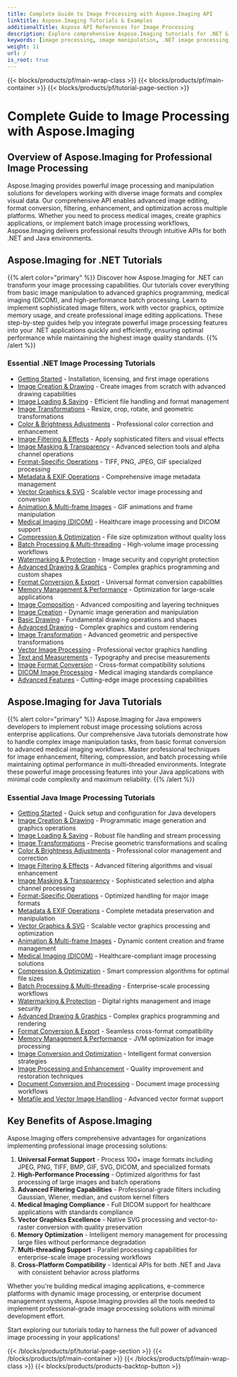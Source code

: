 ```yaml
---
title: Complete Guide to Image Processing with Aspose.Imaging API
linktitle: Aspose.Imaging Tutorials & Examples
additionalTitle: Aspose API References for Image Processing
description: Explore comprehensive Aspose.Imaging tutorials for .NET & Java. Learn professional image manipulation, format conversion, advanced filtering, and optimization techniques with step-by-step guides.
keywords: [image processing, image manipulation, .NET image processing, Java image processing, image format conversion, DICOM processing, vector graphics, image filtering, compression optimization, batch processing, watermarking]
weight: 11
url: /
is_root: true
---
```


{{< blocks/products/pf/main-wrap-class >}}
{{< blocks/products/pf/main-container >}}
{{< blocks/products/pf/tutorial-page-section >}}

# Complete Guide to Image Processing with Aspose.Imaging

## Overview of Aspose.Imaging for Professional Image Processing

Aspose.Imaging provides powerful image processing and manipulation solutions for developers working with diverse image formats and complex visual data. Our comprehensive API enables advanced image editing, format conversion, filtering, enhancement, and optimization across multiple platforms. Whether you need to process medical images, create graphics applications, or implement batch image processing workflows, Aspose.Imaging delivers professional results through intuitive APIs for both .NET and Java environments.

## Aspose.Imaging for .NET Tutorials
{{% alert color="primary" %}}
Discover how Aspose.Imaging for .NET can transform your image processing capabilities. Our tutorials cover everything from basic image manipulation to advanced graphics programming, medical imaging (DICOM), and high-performance batch processing. Learn to implement sophisticated image filters, work with vector graphics, optimize memory usage, and create professional image editing applications. These step-by-step guides help you integrate powerful image processing features into your .NET applications quickly and efficiently, ensuring optimal performance while maintaining the highest image quality standards.
{{% /alert %}}

### Essential .NET Image Processing Tutorials

- [Getting Started](./net/getting-started/) - Installation, licensing, and first image operations
- [Image Creation & Drawing](./net/image-creation-drawing/) - Create images from scratch with advanced drawing capabilities
- [Image Loading & Saving](./net/image-loading-saving/) - Efficient file handling and format management
- [Image Transformations](./net/image-transformations/) - Resize, crop, rotate, and geometric transformations
- [Color & Brightness Adjustments](./net/color-brightness-adjustments/) - Professional color correction and enhancement
- [Image Filtering & Effects](./net/image-filtering-effects/) - Apply sophisticated filters and visual effects
- [Image Masking & Transparency](./net/image-masking-transparency/) - Advanced selection tools and alpha channel operations
- [Format-Specific Operations](./net/format-specific-operations/) - TIFF, PNG, JPEG, GIF specialized processing
- [Metadata & EXIF Operations](./net/metadata-exif-operations/) - Comprehensive image metadata management
- [Vector Graphics & SVG](./net/vector-graphics-svg/) - Scalable vector image processing and conversion
- [Animation & Multi-frame Images](./net/animation-multi-frame-images/) - GIF animations and frame manipulation
- [Medical Imaging (DICOM)](./net/medical-imaging-dicom/) - Healthcare image processing and DICOM support
- [Compression & Optimization](./net/compression-optimization/) - File size optimization without quality loss
- [Batch Processing & Multi-threading](./net/batch-processing-multi-threading/) - High-volume image processing workflows
- [Watermarking & Protection](./net/watermarking-protection/) - Image security and copyright protection
- [Advanced Drawing & Graphics](./net/advanced-drawing-graphics/) - Complex graphics programming and custom shapes
- [Format Conversion & Export](./net/format-conversion-export/) - Universal format conversion capabilities
- [Memory Management & Performance](./net/memory-management-performance/) - Optimization for large-scale applications
- [Image Composition](./net/image-composition/) - Advanced compositing and layering techniques
- [Image Creation](./net/image-creation/) - Dynamic image generation and manipulation
- [Basic Drawing](./net/basic-drawing/) - Fundamental drawing operations and shapes
- [Advanced Drawing](./net/advanced-drawing/) - Complex graphics and custom rendering
- [Image Transformation](./net/image-transformation/) - Advanced geometric and perspective transformations
- [Vector Image Processing](./net/vector-image-processing/) - Professional vector graphics handling
- [Text and Measurements](./net/text-and-measurements/) - Typography and precise measurements
- [Image Format Conversion](./net/image-format-conversion/) - Cross-format compatibility solutions
- [DICOM Image Processing](./net/dicom-image-processing/) - Medical imaging standards compliance
- [Advanced Features](./net/advanced-features/) - Cutting-edge image processing capabilities

## Aspose.Imaging for Java Tutorials
{{% alert color="primary" %}}
Aspose.Imaging for Java empowers developers to implement robust image processing solutions across enterprise applications. Our comprehensive Java tutorials demonstrate how to handle complex image manipulation tasks, from basic format conversion to advanced medical imaging workflows. Master professional techniques for image enhancement, filtering, compression, and batch processing while maintaining optimal performance in multi-threaded environments. Integrate these powerful image processing features into your Java applications with minimal code complexity and maximum reliability.
{{% /alert %}}

### Essential Java Image Processing Tutorials

- [Getting Started](./java/getting-started/) - Quick setup and configuration for Java developers
- [Image Creation & Drawing](./java/image-creation-drawing/) - Programmatic image generation and graphics operations
- [Image Loading & Saving](./java/image-loading-saving/) - Robust file handling and stream processing
- [Image Transformations](./java/image-transformations/) - Precise geometric transformations and scaling
- [Color & Brightness Adjustments](./java/color-brightness-adjustments/) - Professional color management and correction
- [Image Filtering & Effects](./java/image-filtering-effects/) - Advanced filtering algorithms and visual enhancement
- [Image Masking & Transparency](./java/image-masking-transparency/) - Sophisticated selection and alpha channel processing
- [Format-Specific Operations](./java/format-specific-operations/) - Optimized handling for major image formats
- [Metadata & EXIF Operations](./java/metadata-exif-operations/) - Complete metadata preservation and manipulation
- [Vector Graphics & SVG](./java/vector-graphics-svg/) - Scalable vector graphics processing and optimization
- [Animation & Multi-frame Images](./java/animation-multi-frame-images/) - Dynamic content creation and frame management
- [Medical Imaging (DICOM)](./java/medical-imaging-dicom/) - Healthcare-compliant image processing solutions
- [Compression & Optimization](./java/compression-optimization/) - Smart compression algorithms for optimal file sizes
- [Batch Processing & Multi-threading](./java/batch-processing-multi-threading/) - Enterprise-scale processing workflows
- [Watermarking & Protection](./java/watermarking-protection/) - Digital rights management and image security
- [Advanced Drawing & Graphics](./java/advanced-drawing-graphics/) - Complex graphics programming and rendering
- [Format Conversion & Export](./java/format-conversion-export/) - Seamless cross-format compatibility
- [Memory Management & Performance](./java/memory-management-performance/) - JVM optimization for image processing
- [Image Conversion and Optimization](./java/image-conversion-and-optimization/) - Intelligent format conversion strategies
- [Image Processing and Enhancement](./java/image-processing-and-enhancement/) - Quality improvement and restoration techniques
- [Document Conversion and Processing](./java/document-conversion-and-processing/) - Document image processing workflows
- [Metafile and Vector Image Handling](./java/metafile-and-vector-image-handling/) - Advanced vector format support

## Key Benefits of Aspose.Imaging

Aspose.Imaging offers comprehensive advantages for organizations implementing professional image processing solutions:

1. **Universal Format Support** - Process 100+ image formats including JPEG, PNG, TIFF, BMP, GIF, SVG, DICOM, and specialized formats
2. **High-Performance Processing** - Optimized algorithms for fast processing of large images and batch operations
3. **Advanced Filtering Capabilities** - Professional-grade filters including Gaussian, Wiener, median, and custom kernel filters
4. **Medical Imaging Compliance** - Full DICOM support for healthcare applications with standards compliance
5. **Vector Graphics Excellence** - Native SVG processing and vector-to-raster conversion with quality preservation
6. **Memory Optimization** - Intelligent memory management for processing large files without performance degradation
7. **Multi-threading Support** - Parallel processing capabilities for enterprise-scale image processing workflows
8. **Cross-Platform Compatibility** - Identical APIs for both .NET and Java with consistent behavior across platforms

Whether you're building medical imaging applications, e-commerce platforms with dynamic image processing, or enterprise document management systems, Aspose.Imaging provides all the tools needed to implement professional-grade image processing solutions with minimal development effort.

Start exploring our tutorials today to harness the full power of advanced image processing in your applications!

{{< /blocks/products/pf/tutorial-page-section >}}
{{< /blocks/products/pf/main-container >}}
{{< /blocks/products/pf/main-wrap-class >}}
{{< blocks/products/products-backtop-button >}}